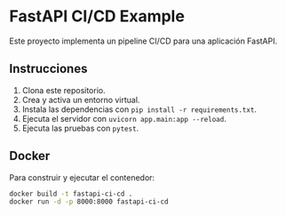 # FastAPI CI/CD Example

Este proyecto implementa un pipeline CI/CD para una aplicación FastAPI.

## Instrucciones

1. Clona este repositorio.
2. Crea y activa un entorno virtual.
3. Instala las dependencias con `pip install -r requirements.txt`.
4. Ejecuta el servidor con `uvicorn app.main:app --reload`.
5. Ejecuta las pruebas con `pytest`.

## Docker

Para construir y ejecutar el contenedor:

```bash
docker build -t fastapi-ci-cd .
docker run -d -p 8000:8000 fastapi-ci-cd
